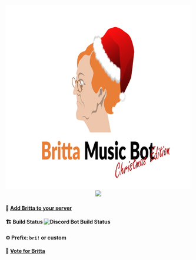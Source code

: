 <p align="center">
  <img width="760" height="500" src="https://raw.githubusercontent.com/b3h3m0th/britta_discord-music-bot/master/assets/img/brittaBannerChristmasEdition.png">
  <img src="https://top.gg/api/widget/722497903146565722.svg">
</p>


#### 📢 [Add Britta to your server](https://discord.com/oauth2/authorize?client_id=722497903146565722&scope=bot&permissions=2083908704)
#### 🏗️ Build Status ![Discord Bot Build Status](https://github.com/b3h3m0th/britta_discord-music-bot/workflows/Discord%20Bot%20Build%20Status/badge.svg)

#### ⚙️ Prefix: `bri!` or custom

#### 📑 [Vote for Britta](https://top.gg/bot/722497903146565722/vote)